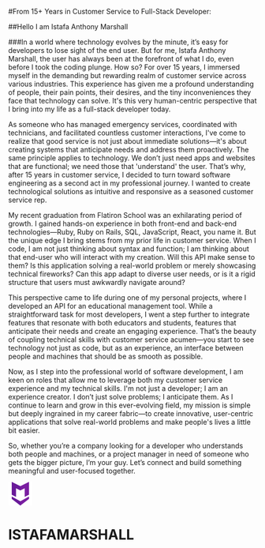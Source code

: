 #From 15+ Years in Customer Service to Full-Stack Developer:
 
##Hello I am Istafa Anthony Marshall 

###In a world where technology evolves by the minute, it’s easy for developers to lose sight of the end user. But for me, Istafa Anthony Marshall, the user has always been at the forefront of what I do, even before I took the coding plunge. How so? For over 15 years, I immersed myself in the demanding but rewarding realm of customer service across various industries. This experience has given me a profound understanding of people, their pain points, their desires, and the tiny inconveniences they face that technology can solve. It's this very human-centric perspective that I bring into my life as a full-stack developer today.

As someone who has managed emergency services, coordinated with technicians, and facilitated countless customer interactions, I've come to realize that good service is not just about immediate solutions—it's about creating systems that anticipate needs and address them proactively. The same principle applies to technology. We don’t just need apps and websites that are functional; we need those that 'understand' the user. That’s why, after 15 years in customer service, I decided to turn toward software engineering as a second act in my professional journey. I wanted to create technological solutions as intuitive and responsive as a seasoned customer service rep.

My recent graduation from Flatiron School was an exhilarating period of growth. I gained hands-on experience in both front-end and back-end technologies—Ruby, Ruby on Rails, SQL, JavaScript, React, you name it. But the unique edge I bring stems from my prior life in customer service. When I code, I am not just thinking about syntax and function; I am thinking about that end-user who will interact with my creation. Will this API make sense to them? Is this application solving a real-world problem or merely showcasing technical fireworks? Can this app adapt to diverse user needs, or is it a rigid structure that users must awkwardly navigate around?

This perspective came to life during one of my personal projects, where I developed an API for an educational management tool. While a straightforward task for most developers, I went a step further to integrate features that resonate with both educators and students, features that anticipate their needs and create an engaging experience. That’s the beauty of coupling technical skills with customer service acumen—you start to see technology not just as code, but as an experience, an interface between people and machines that should be as smooth as possible.

Now, as I step into the professional world of software development, I am keen on roles that allow me to leverage both my customer service experience and my technical skills. I'm not just a developer; I am an experience creator. I don’t just solve problems; I anticipate them. As I continue to learn and grow in this ever-evolving field, my mission is simple but deeply ingrained in my career fabric—to create innovative, user-centric applications that solve real-world problems and make people's lives a little bit easier.

So, whether you’re a company looking for a developer who understands both people and machines, or a project manager in need of someone who gets the bigger picture, I’m your guy. Let’s connect and build something meaningful and user-focused together.

![alt text](https://github.com/adam-p/markdown-here/raw/master/src/common/images/icon48.png "Logo Title Text 1")
# ISTAFAMARSHALL
